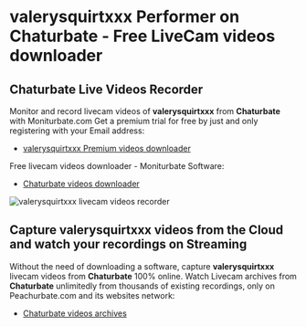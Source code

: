 # valerysquirtxxx Performer on Chaturbate - Free LiveCam videos downloader

## Chaturbate Live Videos Recorder

Monitor and record livecam videos of **valerysquirtxxx** from **Chaturbate** with Moniturbate.com
Get a premium trial for free by just and only registering with your Email address:
* [valerysquirtxxx Premium videos downloader](https://moniturbate.com/request-demo-licence-key.html)

Free livecam videos downloader - Moniturbate Software:
* [Chaturbate videos downloader](https://moniturbate.com/moniturbate-download-software.html)

![valerysquirtxxx livecam videos recorder](https://peachurnet.com/templates/moniturbate-software.png)


## Capture valerysquirtxxx videos from the Cloud and watch your recordings on Streaming

Without the need of downloading a software, capture **valerysquirtxxx** livecam videos from **Chaturbate** 100% online.
Watch Livecam archives from **Chaturbate** unlimitedly from thousands of existing recordings, only on Peachurbate.com and its websites network:
* [Chaturbate videos archives](https://peachurnet.com/)